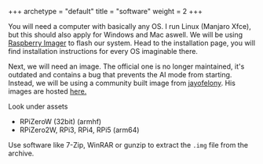 +++
archetype = "default"
title = "software"
weight = 2
+++

You will need a computer with basically any OS. I run Linux (Manjaro Xfce), but this should also apply for Windows and Mac aswell. We will be using [Raspberry Imager](https://www.raspberrypi.com/software/) to flash our system. Head to the installation page, you will find installation instructions for every OS imaginable there. 

Next, we will need an image. The official one is no longer maintained, it's outdated and contains a bug that prevents the AI mode from starting. Instead, we will be using a community built image from [jayofelony](https://github.com/jayofelony). His images are hosted [here.](https://github.com/jayofelony/pwnagotchi/releases)

Look under assets
- RPiZeroW (32bit) (armhf)
- RPiZero2W, RPi3, RPi4, RPi5 (arm64)

Use software like 7-Zip, WinRAR or gunzip to extract the `.img` file from the archive.